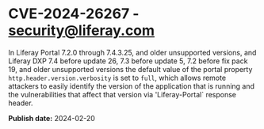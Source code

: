 # CVE-2024-26267 - security@liferay.com

In Liferay Portal 7.2.0 through 7.4.3.25, and older unsupported versions, and Liferay DXP 7.4 before update 26, 7.3 before update 5, 7.2 before fix pack 19, and older unsupported versions the default value of the portal property `http.header.version.verbosity` is set to `full`, which allows remote attackers to easily identify the version of the application that is running and the vulnerabilities that affect that version via 'Liferay-Portal` response header.

**Publish date:** 2024-02-20
